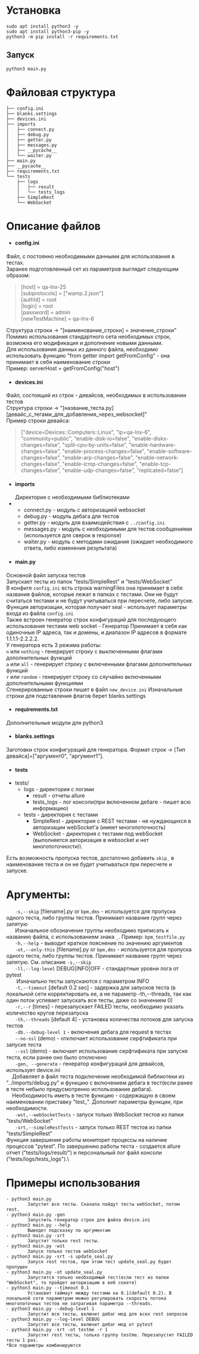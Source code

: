 # Установка
```
sudo apt install python3 -y
sudo apt install python3-pip -y
python3 -m pip install -r requirements.txt
```

## Запуск
```
python3 main.py
``` 

# Файловая структура
```
├── config.ini
├── blanks.settings
├── devices.ini
├── imports
│   ├── connect.py
│   ├── debug.py
│   ├── getter.py
│   ├── messages.py
│   ├── __pycache__
│   └── waiter.py
├── main.py
├── __pycache__
├── requirements.txt
└── tests
    ├── logs
    │   ├── result
    │   └── tests_logs
    ├── SimpleRest
    └── WebSocket
```

# Описание файлов

- <h4>config.ini</h4> 
Файл, с постоянно необходимыми данными для использования в тестах.\
Заранее подготовленный сет из параметров выглядит следующим образом:
>	[host] = qa-lnx-25\
	[subprotocols] = ["wamp.2.json"]\
	[authId] = root\
	[login] = root\
	[password] = admin\
>	[newTestMachine] = qa-lnx-6

Структура строки -> "[наименование_строки] = значение_строки"\
Помимо использования стандартного сета необходимых строк, возможна его модификация и дополнение новыми данными.\
Для использования данных из данного файла, необходимо использовать функцию "from getter import getFromConfig" - она принимает в себя наименование строки\
Пример: serverHost = getFromConfig("host")
- <h4>devices.ini</h4> 
Файл, состоящий из строк - девайсов, необходимых в использовании тестов\
Структура строки -> "[название_теста.py][девайс_с_тегами_для_добавления_через_websocket]"\
Пример строки девайса:

>	["device=Devices::Computers::Linux", "ip=qa-lnx-6", "community=public", "enable-disk-io=false", "enable-disks-changes=false", "split-cpu-by-units=false", "enable-hardware-changes=false",  "enable-process-changes=false",  "enable-software-changes=false",  "enable-arp-changes=false",  "enable-network-changes=false",  "enable-icmp-changes=false",  "enable-tcp-changes=false",  "enable-udp-changes=false",  "replicated=false"]
- <h4>imports</h4>
	Директория с необходимыми библиотеками
- 
	- connect.py - модуль с авторизацией websocket
	- debug.py - модуль дебага для тестов
	- getter.py - модуль для взаимодействия с `../config.ini`
	- messages.py - модуль с необходимыми для тестов сообщениями (используется для сверок в response)
	- waiter.py - модуль с методами ожидания (ожидает необходимого ответа, либо изменения результата)
- <h4>main.py</h4>
Основной файл запуска тестов\
	Запускает тесты из папок "tests/SimpleRest" и "tests/WebSocket"\
	В конфиге `config.ini` есть строка warningFiles она принимает в себя названия файлов, которые лежат в папках с тестами. Они не будут считаться тестами и не будут учитываться при пересчете, либо запуске.\
	Функция авторизации, которая получает seal - использует параметры входа из файла `config.ini` \
	Также встроен генератор строк конфигураций для последующего использования тестами web socket
	- Генератор
      Принимает в себя как одиночные IP адреса, так и домены, и диапазон IP адресов в формате 1.1.1.1-2.2.2.2.\
      У генератора есть 3 режима работы:\
	  `n` или `nothing` - генерирует строку с выключенными флагами дополнительных функций\
	  `a` или `all` - генерирует строку с включенными флагами дополнительных функций\
	  `r` или `random` - генерирует строку со случайно включенными дополнительными функциями\
	  Сгенерированные строки пишет в файл `new_device.ini`
	  Изначальные строки для подставления флагов берет blanks.settings
- <h4>requirements.txt</h4>
Дополнительные модули для python3
- <h4>blanks.settings</h4>
Заготовки строк конфигураций для генератора. Формат строк -> [Тип девайса]=["аргумент0", "аргумент1"].
- <h4>tests</h4>
- tests/
	- logs - директория с логами
		- result - отчеты allure
		- tests_logs - лог консоли(при включенном дебаге - пишет всю информацию)
	- tests - директория с тестами
		- SimpleRest - директория с REST тестами - не нуждающихся в авторизации webSocket'a (имеет многопоточность)
		- WebSocket - директория с тестами под webSocket (выполняется авторизация в websocket и нет многопоточности)\
		
Есть возможность пропуска тестов, достаточно добавить `skip_` в наименование теста и он не будет учитываться при пересчете и запуске.

# Аргументы:
&nbsp;&nbsp;&nbsp;&nbsp;&nbsp;&nbsp;`-s,--skip` [filename].py or `bpm,dms` - используется для пропуска одного теста, либо группы тестов. Принимает название групп через запятую\
&nbsp;&nbsp;&nbsp;&nbsp;&nbsp;&nbsp;Изначальное обозначение группы необходимо приписать к названию файла, с использованием знака `_`. Пример: `bpm_testfile.py` 
&nbsp;&nbsp;&nbsp;&nbsp;&nbsp;&nbsp;`-h,--help` - выводит краткое пояснение по значению аргументов\
&nbsp;&nbsp;&nbsp;&nbsp;&nbsp;&nbsp;`-ot,--only-this` [filename].py or `bpm,dms` - используется для пропуска одного теста, либо группы тестов. Принимает название групп через запятую. См. описание `-s,--skip`\
&nbsp;&nbsp;&nbsp;&nbsp;&nbsp;&nbsp;`-ll,--log-level` DEBUG|INFO|OFF - стандартные уровни лога от pytest\
&nbsp;&nbsp;&nbsp;&nbsp;&nbsp;&nbsp;	Изначально тесты запускаются с параметром INFO\
&nbsp;&nbsp;&nbsp;&nbsp;&nbsp;&nbsp;`-t,--timeout` [default 0.2 sec] - задержка для запусков теста (в локальной сети корректировать ее, а не параметр -th,--threads, так как один поток успевает запускать все тесты, даже со значением 0)\
&nbsp;&nbsp;&nbsp;&nbsp;&nbsp;&nbsp;`-r,--r` [times] - перезапускает FAILED тесты, необходимо указать количество кругов перезапуска\
&nbsp;&nbsp;&nbsp;&nbsp;&nbsp;&nbsp;`-th,--threads` [default 4] - установка количества потоков для запуска тестов\
&nbsp;&nbsp;&nbsp;&nbsp;&nbsp;&nbsp;`-db.--debug-level 1` - включения дебага для request в тестах\
&nbsp;&nbsp;&nbsp;&nbsp;&nbsp;&nbsp;`--no-ssl` (demo) - отключает использование серфтификата при запуске теста\
&nbsp;&nbsp;&nbsp;&nbsp;&nbsp;&nbsp;`--ssl` (demo) - включает использование серфтификата при запуске теста, если ранее оно было отключено\
&nbsp;&nbsp;&nbsp;&nbsp;&nbsp;&nbsp;`-gen, --generate` - генератор конфигураций для девайсов, использует device.ini\
&nbsp;&nbsp;&nbsp;	Добавляет в файл теста подключение необходимой библиотеки из "../imports/debug.py" и функцию с включением дебага в тест(если ранее в тесте небыло предусмотренно использование дебага). \
&nbsp;&nbsp;&nbsp;	Необходимость иметь в тесте функцию - содержащую в своем наименовании приставку "test_". Дополнит параметры функции, при необходимости.\
&nbsp;&nbsp;&nbsp;&nbsp;&nbsp;&nbsp;`-wst,--webSocketTests` - запуск только WebSocket тестов из папки "tests/WebSocket"\
&nbsp;&nbsp;&nbsp;&nbsp;&nbsp;&nbsp;`-srt,--simpleRestTests` - запуск только REST тестов из папки "tests/SimpleRest"\
	Функция завершения работы мониторит процессы на наличие процессов "pytest". По завершению работы теста - создается allure отчет ("tests/logs/result/") и персональный лог файл консоли ("tests/logs/tests_logs").\

# Примеры использования
	- python3 main.py
			Запустит все тесты. Сначала пойдут тесты webSocket, потом rest.
	- python3 main.py -gen
			Запустить генератор строк для файла device.ini
	- python3 main.py --help
			Выведет подсказку по аргументам
	- python3 main.py -srt
			Запустит только rest тесты.
	- python3 main.py -wst
			Запуск только тестов webSocket
	- python3 main.py -srt -s update_seal.py
			Запуск rest тестов, при этом тест update_seal.py будет пропущен
	- python3 main.py -ot update_seal.py
			Запустится только необходимый тест(если тест из папки "WebSocket", то пройдет авторизацию в веб сокете)
	- python3 main.py --timeout 0.1
			Установит таймаут между тестами на 0.1(default 0.2). В локальной сети параметром можно регулировать скорость потока многопоточных тестов не затрагивая параметра --threads.
	- python3 main.py --debug-level 1
			Запустит все тесты, включит дебаг мод для всех rest запросов
	- python3 main.py --log-level DEBUG
			Запустит все тесты, включит дебаг мод от pytest
	- python3 main.py -srt -ot testme -r 1
			Запустит rest тесты, только группу testme. Перезапустит FAILED тесты 1 раз.
	*Все параметры комбинируются
